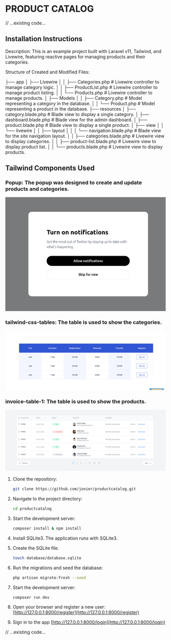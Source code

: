 # PRODUCT CATALOG

// ...existing code...

## Installation Instructions

Description: This is an example project built with Laravel v11, Tailwind, and Livewire, featuring reactive pages for managing products and their categories.

Structure of Created and Modified Files:

├── app
│   ├── Livewire
│   │   ├── Categories.php       # Livewire controller to manage category logic.
│   │   ├── ProductList.php      # Livewire controller to manage product listing.
│   │   └── Products.php         # Livewire controller to manage products.
│   ├── Models
│   │   ├── Category.php         # Model representing a category in the database.
│   │   └── Product.php          # Model representing a product in the database.
├── resources
│   ├── category.blade.php       # Blade view to display a single category.
│   ├── dashboard.blade.php      # Blade view for the admin dashboard.
│   ├── product.blade.php        # Blade view to display a single product.
│   ├── view
│   │   └── livewire
│   │       ├── layout
│   │       │   └── navigation.blade.php  # Blade view for the site navigation layout.
│   │       ├── categories.blade.php      # Livewire view to display categories.
│   │       ├── product-list.blade.php    # Livewire view to display product list.
│   │       └── products.blade.php        # Livewire view to display products.


## Tailwind Components Used

### Popup: The popup was designed to create and update products and categories.
![App Screenshot](public/images/popup.png)


### tailwind-css-tables: The table is used to show the categories.
![App Screenshot](public/images/table1.png)


### invoice-table-1: The table is used to show the products.
![App Screenshot](public/images/table2.png)


1. Clone the repository:
   ```sh
   git clone https://github.com/jonier/productcatalog.git
   ```

2. Navigate to the project directory:
   ```sh
   cd productcatalog
   ```

3. Start the development server:
   ```sh
   composer install & npm install
   ```

4. Install SQLite3. The application runs with SQLite3.


5. Create the SQLite file.
   ```sh
   touch database/database.sqlite
   ```

6. Run the migrations and seed the database:
   ```sh
   php artisan migrate:fresh --seed
   ```

7. Start the development server:
   ```sh
   composer run dev
   ```

8. Open your browser and register a new user:
    [http://127.0.0.1:8000/register](http://127.0.0.1:8000/register)
    

9. Sign in to the app
    [http://127.0.0.1:8000/login](http://127.0.0.1:8000/login)

// ...existing code...
